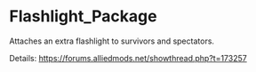 # Flashlight_Package
Attaches an extra flashlight to survivors and spectators.

Details: https://forums.alliedmods.net/showthread.php?t=173257

